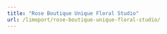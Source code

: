 ```yaml
---
title: "Rose Boutique Unique Floral Studio"
url: /limeport/rose-boutique-unique-floral-studio/
---
```

